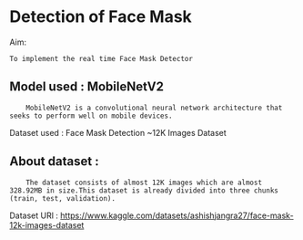 # Detection of Face Mask

Aim:

    To implement the real time Face Mask Detector

## Model used : MobileNetV2
        MobileNetV2 is a convolutional neural network architecture that seeks to perform well on mobile devices.
Dataset used : Face Mask Detection ~12K Images Dataset

 ## About dataset :
        The dataset consists of almost 12K images which are almost 328.92MB in size.This dataset is already divided into three chunks (train, test, validation).
Dataset URl : https://www.kaggle.com/datasets/ashishjangra27/face-mask-12k-images-dataset
